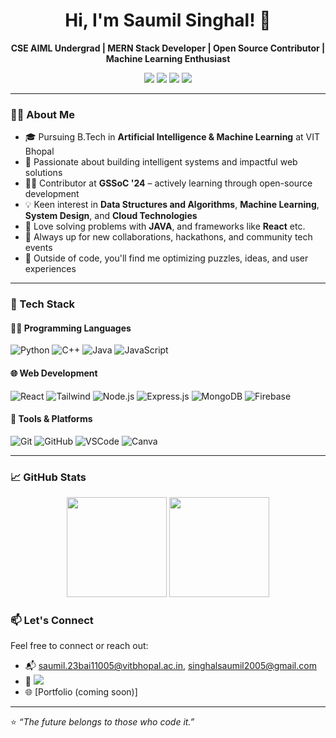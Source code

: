 <h1 align="center">Hi, I'm Saumil Singhal! 👋</h1>

<p align="center">
  <b> CSE AIML Undergrad | MERN Stack Developer | Open Source Contributor | Machine Learning Enthusiast</b>
</p>

<p align="center">
  <a href="https://www.linkedin.com/in/saumil-singhal-02a424227/"><img src="https://img.shields.io/badge/LinkedIn-blue?style=for-the-badge&logo=linkedin" /></a>
  <a href="mailto:singhalsaumil2005@gmail.com"><img src="https://img.shields.io/badge/Gmail-red?style=for-the-badge&logo=gmail" /></a>
  <a href="https://leetcode.com/u/Saumil_Singhal/"><img src="https://img.shields.io/badge/Leetcode-orange?style=for-the-badge&logo=leetcode" /></a>
  <img src="https://img.shields.io/badge/Follow-1-blue?style=for-the-badge" />
</p>

---


### 👨‍💻 About Me

- 🎓 Pursuing B.Tech in **Artificial Intelligence & Machine Learning** at VIT Bhopal
- 🚀 Passionate about building intelligent systems and impactful web solutions
- 👨‍💻 Contributor at **GSSoC '24** – actively learning through open-source development
- 💡 Keen interest in **Data Structures and Algorithms**, **Machine Learning**, **System Design**, and **Cloud Technologies**
- 🧠 Love solving problems with **JAVA**, and frameworks like **React** etc.
- 🎯 Always up for new collaborations, hackathons, and community tech events
- 🧩 Outside of code, you'll find me optimizing puzzles, ideas, and user experiences

---

### 🚀 Tech Stack

#### 🧑‍💻 Programming Languages
![Python](https://img.shields.io/badge/-Python-blue?style=flat-square&logo=python)
![C++](https://img.shields.io/badge/-C++-00599C?style=flat-square&logo=c%2B%2B)
![Java](https://img.shields.io/badge/-Java-orange?style=flat-square&logo=java)
![JavaScript](https://img.shields.io/badge/-JavaScript-yellow?style=flat-square&logo=javascript)

#### 🌐 Web Development
![React](https://img.shields.io/badge/-React-61DAFB?style=flat-square&logo=react)
![Tailwind](https://img.shields.io/badge/-TailwindCSS-38B2AC?style=flat-square&logo=tailwind-css)
![Node.js](https://img.shields.io/badge/-Node.js-green?style=flat-square&logo=node.js)
![Express.js](https://img.shields.io/badge/-Express.js-grey?style=flat-square&logo=express)
![MongoDB](https://img.shields.io/badge/-MongoDB-green?style=flat-square&logo=mongodb)
![Firebase](https://img.shields.io/badge/-Firebase-FFCA28?style=flat-square&logo=firebase)

#### 🧰 Tools & Platforms
![Git](https://img.shields.io/badge/-Git-F05032?style=flat-square&logo=git)
![GitHub](https://img.shields.io/badge/-GitHub-181717?style=flat-square&logo=github)
![VSCode](https://img.shields.io/badge/-VSCode-007ACC?style=flat-square&logo=visual-studio-code)
![Canva](https://img.shields.io/badge/-Canva-00C4CC?style=flat-square&logo=canva)

---

### 📈 GitHub Stats

<p align="center">
  <img src="https://github-readme-stats.vercel.app/api?username=saumil-777&show_icons=true&theme=tokyonight" height="160"/>
  <img src="https://github-readme-stats.vercel.app/api/top-langs/?username=saumil-777&layout=compact&theme=tokyonight" height="160"/>
</p>

### 📫 Let's Connect

Feel free to connect or reach out:

- 📬 saumil.23bai11005@vitbhopal.ac.in, singhalsaumil2005@gmail.com
- 💼 <a href="https://www.linkedin.com/in/saumil-singhal-02a424227/"><img src="https://img.shields.io/badge/LinkedIn-blue?style=for-the-badge&logo=linkedin" /></a>
- 🌐 [Portfolio (coming soon)]

---

⭐️ *“The future belongs to those who code it.”*
